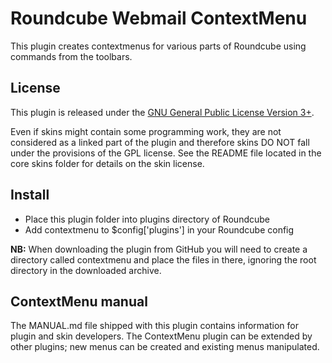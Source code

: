 Roundcube Webmail ContextMenu
=============================
This plugin creates contextmenus for various parts of Roundcube using commands
from the toolbars.

License
-------
This plugin is released under the [GNU General Public License Version 3+][gpl].

Even if skins might contain some programming work, they are not considered
as a linked part of the plugin and therefore skins DO NOT fall under the
provisions of the GPL license. See the README file located in the core skins
folder for details on the skin license.

Install
-------
* Place this plugin folder into plugins directory of Roundcube
* Add contextmenu to $config['plugins'] in your Roundcube config

**NB:** When downloading the plugin from GitHub you will need to create a
directory called contextmenu and place the files in there, ignoring the root
directory in the downloaded archive.

ContextMenu manual
------------------
The MANUAL.md file shipped with this plugin contains information for plugin and
skin developers. The ContextMenu plugin can be extended by other plugins; new
menus can be created and existing menus manipulated.

[gpl]: https://www.gnu.org/licenses/gpl.html